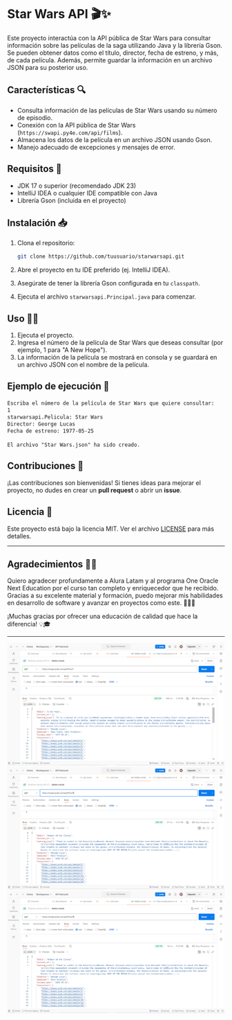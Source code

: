 # Star Wars API 🎬✨

Este proyecto interactúa con la API pública de Star Wars para consultar información sobre las películas de la saga utilizando Java y la librería Gson. Se pueden obtener datos como el título, director, fecha de estreno, y más, de cada película. Además, permite guardar la información en un archivo JSON para su posterior uso.

## Características 🔍

- Consulta información de las películas de Star Wars usando su número de episodio.
- Conexión con la API pública de Star Wars (`https://swapi.py4e.com/api/films`).
- Almacena los datos de la película en un archivo JSON usando Gson.
- Manejo adecuado de excepciones y mensajes de error.

## Requisitos 🚀

- JDK 17 o superior (recomendado JDK 23)
- IntelliJ IDEA o cualquier IDE compatible con Java
- Librería Gson (incluida en el proyecto)

## Instalación 📥

1. Clona el repositorio:

   ```bash
   git clone https://github.com/tuusuario/starwarsapi.git
   ```

2. Abre el proyecto en tu IDE preferido (ej. IntelliJ IDEA).

3. Asegúrate de tener la librería Gson configurada en tu `classpath`.

4. Ejecuta el archivo `starwarsapi.Principal.java` para comenzar.

## Uso 👨‍💻

1. Ejecuta el proyecto.
2. Ingresa el número de la película de Star Wars que deseas consultar (por ejemplo, 1 para "A New Hope").
3. La información de la película se mostrará en consola y se guardará en un archivo JSON con el nombre de la película.

## Ejemplo de ejecución 🎥

```
Escriba el número de la película de Star Wars que quiere consultar: 
1
starwarsapi.Pelicula: Star Wars
Director: George Lucas
Fecha de estreno: 1977-05-25

El archivo "Star Wars.json" ha sido creado.
```

## Contribuciones 🤝

¡Las contribuciones son bienvenidas! Si tienes ideas para mejorar el proyecto, no dudes en crear un **pull request** o abrir un **issue**.

## Licencia 📄

Este proyecto está bajo la licencia MIT. Ver el archivo [LICENSE](LICENSE) para más detalles.

---

## Agradecimientos 🙏🌟
Quiero agradecer profundamente a Alura Latam y al programa One Oracle Next Education por el curso tan completo y enriquecedor que he recibido. Gracias a su excelente material y formación, puedo mejorar mis habilidades en desarrollo de software y avanzar en proyectos como este. 👩‍💻🚀

¡Muchas gracias por ofrecer una educación de calidad que hace la diferencia! 💡🎓

---
![img.png](img.png)
![img_1.png](img_1.png)
![img_2.png](img_2.png)
